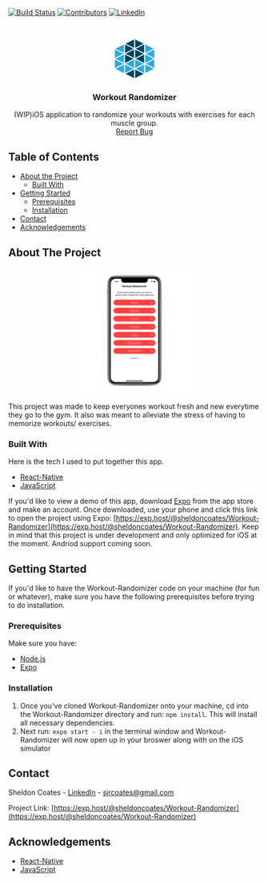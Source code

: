 <!-- PROJECT SHIELDS -->
[![Build Status][build-shield]]()
[![Contributors][contributors-shield]]()
[![LinkedIn][linkedin-shield]][linkedin-url]


<!-- PROJECT LOGO -->
<br />
<p align="center">
  <a href="https://exp.host/@sheldoncoates/Workout-Randomizer">
    <img src="assets/logo.png" alt="Logo" width="80" height="80">
  </a>

  <h3 align="center">Workout Randomizer</h3>

  <p align="center">
    (WIP)iOS application to randomize your workouts with exercises for each muscle group.
    <br />
    <a href="https://github.com/sheldoncoates/Workout-Randomizer/issues">Report Bug</a>
   </p>
</p>



<!-- TABLE OF CONTENTS -->
## Table of Contents

* [About the Project](#about-the-project)
  * [Built With](#built-with)
* [Getting Started](#getting-started)
  * [Prerequisites](#prerequisites)
  * [Installation](#installation)
* [Contact](#contact)
* [Acknowledgements](#acknowledgements)


<!-- ABOUT THE PROJECT -->
## About The Project
<p align="center">
  <a href="https://exp.host/@sheldoncoates/Workout-Randomizer">
    <img src="assets/SimScreenShot.png" alt="sim" width="50%" height="50%">
  </a>
</p>

This project was made to keep everyones workout fresh and new everytime they go to the gym. It also was meant to alleviate the stress of having to memorize workouts/ exercises.

### Built With
Here is the tech I used to put together this app.
* [React-Native](https://facebook.github.io/react-native/)
* [JavaScript](https://www.javascript.com/)

If you'd like to view a demo of this app, download [Expo](https://expo.io/) from the app store and make an account. Once downloaded, use your phone and click this link to open the project using Expo: [https://exp.host/@sheldoncoates/Workout-Randomizer](https://exp.host/@sheldoncoates/Workout-Randomizer). Keep in mind that this project is under development and only optimized for iOS at the moment. Andriod support coming soon.

<!-- GETTING STARTED -->
## Getting Started

If you'd like to have the Workout-Randomizer code on your machine (for fun or whatever), make sure you have the following prerequisites before trying to do installation.

### Prerequisites

Make sure you have:
* [Node.js](https://nodejs.org/en/)
* [Expo](https://expo.io/)


### Installation

1. Once you've cloned Workout-Randomizer onto your machine, cd into the Workout-Randomizer directory and run: `npm install`. This will install all necessary dependencies.
2. Next run: `expo start - i` in the terminal window and Workout-Randomizer will now open up in your broswer along with on the iOS simulator

<!-- CONTACT -->
## Contact

Sheldon Coates - [LinkedIn](https://www.linkedin.com/in/sheldoncoates/) - sjrcoates@gmail.com 

Project Link: [https://exp.host/@sheldoncoates/Workout-Randomizer](https://exp.host/@sheldoncoates/Workout-Randomizer)


<!-- ACKNOWLEDGEMENTS -->
## Acknowledgements
* [React-Native](https://facebook.github.io/react-native/)
* [JavaScript](https://www.javascript.com/)


<!-- MARKDOWN LINKS & IMAGES -->
[build-shield]: https://img.shields.io/badge/build-passing-brightgreen.svg?style=flat-square
[contributors-shield]: https://img.shields.io/badge/contributors-1-orange.svg?style=flat-square
[linkedin-shield]: https://img.shields.io/badge/-LinkedIn-black.svg?style=flat-square&logo=linkedin&colorB=555
[linkedin-url]: https://www.linkedin.com/in/sheldoncoates/
